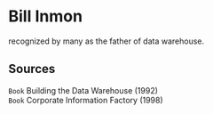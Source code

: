 # Bill Inmon
recognized by many as the father of data warehouse.  

## Sources
`Book` Building the Data Warehouse (1992)  
`Book` Corporate Information Factory (1998)  